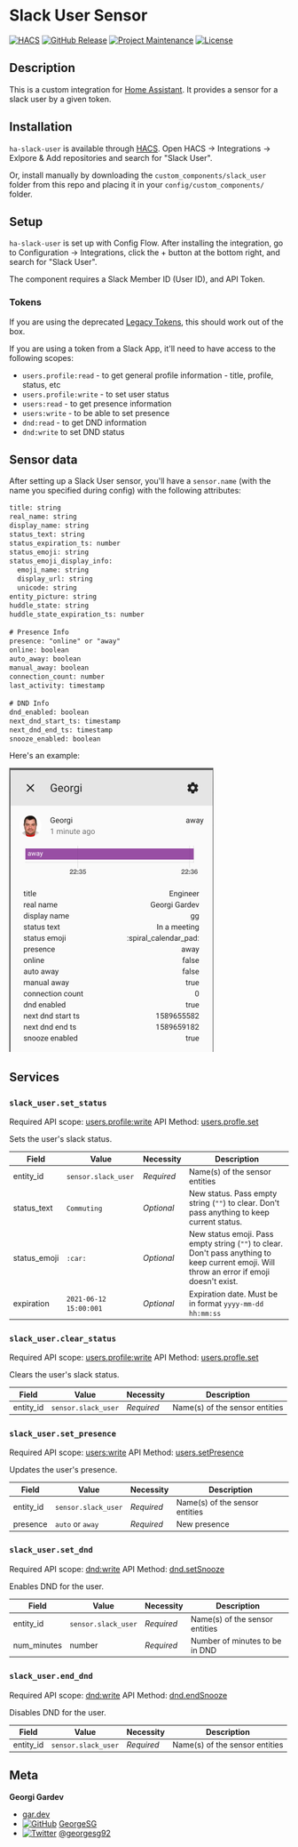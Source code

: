 # Slack User Sensor

[![HACS][hacs-shield]][hacs-link]
[![GitHub Release][releases-shield]][releases-link]
[![Project Maintenance][maintenance-shield]][maintenance-link]
[![License][license-shield]][license-link]

## Description

This is a custom integration for [Home Assistant](https://www.home-assistant.io/). It provides a sensor for a slack user
by a given token.

## Installation

`ha-slack-user` is available through [HACS](https://hacs.xyz/). Open HACS -> Integrations -> Exlpore & Add repositories and search for "Slack User".

Or, install manually by downloading the `custom_components/slack_user` folder from this repo and placing it in your `config/custom_components/` folder.

## Setup

`ha-slack-user` is set up with Config Flow. After installing the integration, go to Configuration -> Integrations, click
the + button at the bottom right, and search for "Slack User".

The component requires a Slack Member ID (User ID), and API Token.

### Tokens

If you are using the deprecated [Legacy Tokens](https://api.slack.com/legacy/custom-integrations/legacy-tokens), this should work out of the box.

If you are using a token from a Slack App, it'll need to have access to the following scopes:

- `users.profile:read` - to get general profile information - title, profile, status, etc
- `users.profile:write` - to set user status
- `users:read` - to get presence information
- `users:write` - to be able to set presence
- `dnd:read` - to get DND information
- `dnd:write` to set DND status

## Sensor data

After setting up a Slack User sensor, you'll have a `sensor.name` (with the name you specified during config) with the following attributes:

```
title: string
real_name: string
display_name: string
status_text: string
status_expiration_ts: number
status_emoji: string
status_emoji_display_info:
  emoji_name: string
  display_url: string
  unicode: string
entity_picture: string
huddle_state: string
huddle_state_expiration_ts: number

# Presence Info
presence: "online" or "away"
online: boolean
auto_away: boolean
manual_away: boolean
connection_count: number
last_activity: timestamp

# DND Info
dnd_enabled: boolean
next_dnd_start_ts: timestamp
next_dnd_end_ts: timestamp
snooze_enabled: boolean
```

Here's an example:

![Example sensor](https://raw.githubusercontent.com/GeorgeSG/ha-slack-user/master/examples/sensor.png)

## Services

### `slack_user.set_status`

Required API scope: [users.profile:write](https://api.slack.com/scopes/users.profile:write)
API Method: [users.profle.set](https://api.slack.com/methods/users.profile.set)

Sets the user's slack status.

| Field        | Value                  | Necessity  | Description                                                                                                                                 |
| ------------ | ---------------------- | ---------- | ------------------------------------------------------------------------------------------------------------------------------------------- |
| entity_id    | `sensor.slack_user`    | _Required_ | Name(s) of the sensor entities                                                                                                              |
| status_text  | `Commuting`            | _Optional_ | New status. Pass empty string (`""`) to clear. Don't pass anything to keep current status.                                                  |
| status_emoji | `:car:`                | _Optional_ | New status emoji. Pass empty string (`""`) to clear. Don't pass anything to keep current emoji. Will throw an error if emoji doesn't exist. |
| expiration   | `2021-06-12 15:00:001` | _Optional_ | Expiration date. Must be in format `yyyy-mm-dd hh:mm:ss`                                                                                    |

### `slack_user.clear_status`

Required API scope: [users.profile:write](https://api.slack.com/scopes/users.profile:write)
API Method: [users.profle.set](https://api.slack.com/methods/users.profile.set)

Clears the user's slack status.

| Field     | Value               | Necessity  | Description                    |
| --------- | ------------------- | ---------- | ------------------------------ |
| entity_id | `sensor.slack_user` | _Required_ | Name(s) of the sensor entities |

### `slack_user.set_presence`

Required API scope: [users:write](https://api.slack.com/scopes/users:write)
API Method: [users.setPresence](https://api.slack.com/methods/users.setPresence)

Updates the user's presence.

| Field     | Value               | Necessity  | Description                    |
| --------- | ------------------- | ---------- | ------------------------------ |
| entity_id | `sensor.slack_user` | _Required_ | Name(s) of the sensor entities |
| presence  | `auto` or `away`    | _Required_ | New presence                   |

### `slack_user.set_dnd`

Required API scope: [dnd:write](https://api.slack.com/scopes/dnd:write)
API Method: [dnd.setSnooze](https://api.slack.com/methods/dnd.setSnooze)

Enables DND for the user.

| Field       | Value               | Necessity  | Description                    |
| ----------- | ------------------- | ---------- | ------------------------------ |
| entity_id   | `sensor.slack_user` | _Required_ | Name(s) of the sensor entities |
| num_minutes | number              | _Required_ | Number of minutes to be in DND |

### `slack_user.end_dnd`

Required API scope: [dnd:write](https://api.slack.com/scopes/dnd:write)
API Method: [dnd.endSnooze](https://api.slack.com/methods/dnd.endSnooze)

Disables DND for the user.

| Field     | Value               | Necessity  | Description                    |
| --------- | ------------------- | ---------- | ------------------------------ |
| entity_id | `sensor.slack_user` | _Required_ | Name(s) of the sensor entities |

## Meta

**Georgi Gardev**

- [gar.dev](https://gar.dev)
- [![GitHub][github-icon]][github-link] [GeorgeSG][github-link]
- [![Twitter][twitter-icon]][twitter-link] [@georgesg92][twitter-link]

[hacs-shield]: https://img.shields.io/badge/HACS-Default-green.svg
[hacs-link]: https://github.com/hacs/integration
[releases-shield]: https://img.shields.io/github/release/GeorgeSG/ha-slack-user.svg
[releases-link]: https://github.com/GeorgeSG/ha-slack-user/releases
[maintenance-shield]: https://img.shields.io/maintenance/yes/2022.svg
[maintenance-link]: https://github.com/GeorgeSG/ha-slack-user
[license-shield]: https://img.shields.io/github/license/GeorgeSG/ha-slack-user?color=brightgreen
[license-link]: https://github.com/GeorgeSG/ha-slack-user/blob/master/LICENSE
[github-icon]: http://i.imgur.com/9I6NRUm.png
[github-link]: https://github.com/GeorgeSG/
[twitter-icon]: http://i.imgur.com/wWzX9uB.png
[twitter-link]: https://twitter.com/georgesg92
